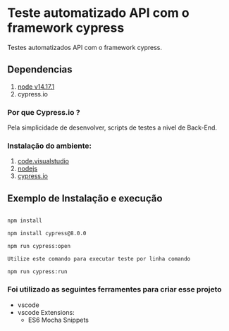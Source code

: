 # Teste automatizado API com o framework cypress 
Testes automatizados API com o framework cypress.

## Dependencias
 1. [node v14.17.1](https://nodejs.org/en/download/)
 2. cypress.io 


### Por que Cypress.io ?
 Pela simplicidade de desenvolver, scripts de testes a nivel de Back-End.


### Instalação do ambiente:
  1. [code.visualstudio](https://code.visualstudio.com/)
  2. [nodejs](https://nodejs.org/en/download/)
  3. [cypress.io](https://docs.cypress.io/guides/getting-started/installing-cypress#System-requirements)

## Exemplo de Instalação e execução
  ```cmd

  npm install 
  
  npm install cypress@8.0.0
  
  npm run cypress:open
  
  Utilize este comando para executar teste por linha comando
  
  npm run cypress:run

  ```


### Foi utilizado as seguintes ferramentes para criar esse projeto
 * vscode
 * vscode Extensions:
    * ES6 Mocha Snippets


